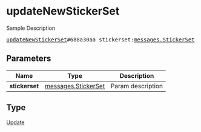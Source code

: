# updateNewStickerSet

Sample Description

<pre>
<a href="../constructor/updateNewStickerSet.md">updateNewStickerSet</a>#688a30aa stickerset:<a href="../type/messages.StickerSet.md">messages.StickerSet</a> = <a href="../type/Update.md">Update</a>;
</pre>

## Parameters

| Name | Type | Description |
|------|:----:|-------------|
| **stickerset** | [messages.StickerSet](../type/messages.StickerSet.md) | Param description |

## Type

[Update](../type/Update.md)
